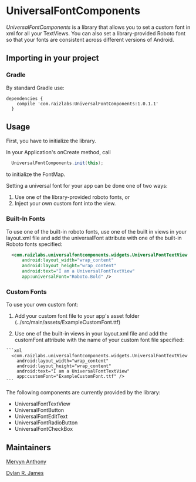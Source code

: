 # UniversalFontComponents

*UniversalFontComponents* is a library that allows you to set a custom font in xml for all your TextViews.  You can also set a library-provided Roboto font  so that your fonts are consistent across different versions of Android.  

## Importing in your project

### Gradle

By standard Gradle use:

```
dependencies {
    compile 'com.raizlabs:UniversalFontComponents:1.0.1.1'
  }
```

## Usage
First, you have to initialize the library.

In your Application's onCreate method, call

```java
  UniversalFontComponents.init(this);
```

to initialize the FontMap.

Setting a universal font for your app can be done one of two ways:
  1. Use one of the library-provided roboto fonts, or
  2. Inject your own custom font into the view.

### Built-In Fonts

To use one of the built-in roboto fonts, use one of the built in views in your layout.xml file and add the universalFont attribute with one of the built-in Roboto fonts specified:

```xml
  <com.raizlabs.universalfontcomponents.widgets.UniversalFontTextView
      android:layout_width="wrap_content"
      android:layout_height="wrap_content"
      android:text="I am a UniversalFontTextView"
      app:universalFont="Roboto.Bold" />
```

### Custom Fonts

To use your own custom font:

  1. Add your custom font file to your app's asset folder (../src/main/assets/ExampleCustomFont.ttf)
  
  2. Use one of the built-in views in your layout.xml file and add the customFont attribute with the name of your custom font file specified:

    ```xml
      <com.raizlabs.universalfontcomponents.widgets.UniversalFontTextView
        android:layout_width="wrap_content"
        android:layout_height="wrap_content"
        android:text="I am a UniversalFontTextView"
        app:customFont="ExampleCustomFont.ttf" />
    ```
    
The following components are currently provided by the library:
  * UniversalFontTextView
  * UniversalFontButton
  * UniversalFontEditText
  * UniversalFontRadioButton
  * UniversalFontCheckBox

## Maintainers

[Mervyn Anthony](https://github.com/Mervyn-Raizlabs)

[Dylan R. James](https://github.com/dylanrjames)